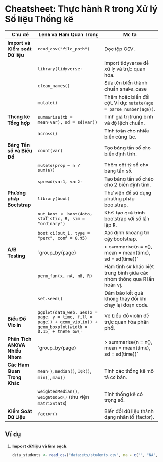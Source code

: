 # Cheatsheet: Thực hành R trong Xử lý Số liệu Thống kê

| **Chủ đề**                     | **Lệnh và Hàm Quan Trọng**                                                                                                                                                         | **Mô tả**                                                                                              |
|--------------------------------|-----------------------------------------------------------------------------------------------------------------------------------------------------------------------------------|--------------------------------------------------------------------------------------------------------|
| **Import và Kiểm soát Dữ liệu**| `read_csv("file_path")`                                                                                                                                                           | Đọc tệp CSV.                                                                                           |
|                                | `library(tidyverse)`                                                                                                                                                              | Import tidyverse để xử lý và trực quan hóa.                                                            |
|                                | `clean_names()`                                                                                                                                                                   | Sửa tên biến thành chuẩn snake_case.                                                                   |
|                                | `mutate()`                                                                                                                                                                        | Thêm hoặc biến đổi cột. Ví dụ: `mutate(age = parse_number(age))`.                                       |
| **Thống kê Tổng hợp**          | `summarise(tb = mean(var), sd = sd(var))`                                                                                                                                         | Tính giá trị trung bình và độ lệch chuẩn.                                                              |
|                                | `across()`                                                                                                                                                                        | Tính toán cho nhiều biến cùng lúc.                                                                     |
| **Bảng Tần số và Biểu Đồ**     | `count(var)`                                                                                                                                                                      | Tạo bảng tần số cho biến định tính.                                                                    |
|                                | `mutate(prop = n / sum(n))`                                                                                                                                                       | Thêm cột tỷ số cho bảng tần số.                                                                        |
|                                | `spread(var1, var2)`                                                                                                                                                              | Tạo bảng tần số chéo cho 2 biến định tính.                                                             |
| **Phương pháp Bootstrap**      | `library(boot)`                                                                                                                                                                   | Thư viện để sử dụng phương pháp bootstrap.                                                             |
|                                | `out_boot <- boot(data, statistic, R, sim = "ordinary")`                                                                                                                          | Khởi tạo quá trình bootstrap với số lần lặp R.                                                         |
|                                | `boot.ci(out_1, type = "perc", conf = 0.95)`                                                                                                                                      | Xác định khoảng tin cậy bootstrap.                                                                     |
| **A/B Testing**                | `group_by(page) |> summarise(n = n(), mean = mean(time), sd = sd(time))`                                                                                                          | Tổng hợp và so sánh trung bình thời gian phiên làm việc của 2 trang web A và B.                        |
|                                | `perm_fun(x, nA, nB, R)`                                                                                                                                                          | Hàm tính sự khác biệt trung bình giữa các nhóm thông qua R lần hoán vị.                                |
|                                | `set.seed()`                                                                                                                                                                      | Đảm bảo kết quả không thay đổi khi chạy lại đoạn code.                                                 |
| **Biểu Đồ Violin**             | `ggplot(data_web, aes(x = page, y = time, fill = page)) + geom_violin() + geom_boxplot(width = 0.15) + theme_bw()`                                                                | Vẽ biểu đồ violin để trực quan hóa phân phối.                                                          |
| **Phân Tích ANOVA Nhiều Nhóm** | `group_by(page) |> summarise(n = n(), mean = mean(time), sd = sd(time))`                                                                                                          | Phân tích sự khác biệt giữa trung bình của nhiều nhóm (Permutation ANOVA).                             |
| **Các Hàm Quan Trọng Khác**    | `mean()`, `median()`, `IQR()`, `min()`, `max()`                                                                                                                                   | Tính các thống kê mô tả cơ bản.                                                                        |
|                                | `weightedMedian()`, `weightedSd()` (thư viện `matrixStats`)                                                                                                                      | Tính thống kê có trọng số.                                                                              |
| **Kiểm Soát Dữ Liệu**          | `factor()`                                                                                                                                                                        | Biến đổi dữ liệu thành dạng nhân tố (factor).                                                          |

## Ví dụ
1. **Import dữ liệu và làm sạch**:
   ```R
   data_students <- read_csv("datasets/students.csv", na = c("", "NA", "N/A")) |> clean_names()
